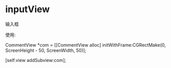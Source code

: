 # inputView
输入框


使用: 

 CommentView *com = [[CommentView alloc] initWithFrame:CGRectMake(0, ScreenHeight - 50, ScreenWidth, 50)];
    
 [self.view addSubview:com];
